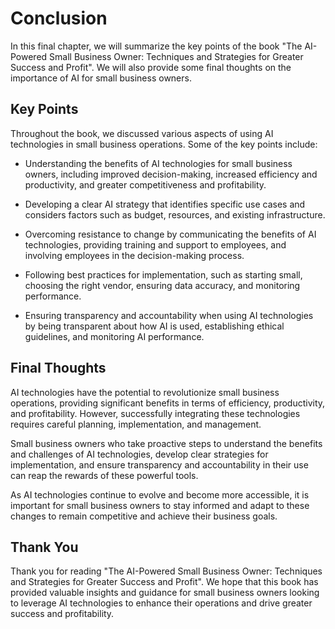 # Conclusion

In this final chapter, we will summarize the key points of the book "The AI-Powered Small Business Owner: Techniques and Strategies for Greater Success and Profit". We will also provide some final thoughts on the importance of AI for small business owners.

Key Points
----------

Throughout the book, we discussed various aspects of using AI technologies in small business operations. Some of the key points include:

* Understanding the benefits of AI technologies for small business owners, including improved decision-making, increased efficiency and productivity, and greater competitiveness and profitability.

* Developing a clear AI strategy that identifies specific use cases and considers factors such as budget, resources, and existing infrastructure.

* Overcoming resistance to change by communicating the benefits of AI technologies, providing training and support to employees, and involving employees in the decision-making process.

* Following best practices for implementation, such as starting small, choosing the right vendor, ensuring data accuracy, and monitoring performance.

* Ensuring transparency and accountability when using AI technologies by being transparent about how AI is used, establishing ethical guidelines, and monitoring AI performance.

Final Thoughts
--------------

AI technologies have the potential to revolutionize small business operations, providing significant benefits in terms of efficiency, productivity, and profitability. However, successfully integrating these technologies requires careful planning, implementation, and management.

Small business owners who take proactive steps to understand the benefits and challenges of AI technologies, develop clear strategies for implementation, and ensure transparency and accountability in their use can reap the rewards of these powerful tools.

As AI technologies continue to evolve and become more accessible, it is important for small business owners to stay informed and adapt to these changes to remain competitive and achieve their business goals.

Thank You
---------

Thank you for reading "The AI-Powered Small Business Owner: Techniques and Strategies for Greater Success and Profit". We hope that this book has provided valuable insights and guidance for small business owners looking to leverage AI technologies to enhance their operations and drive greater success and profitability.